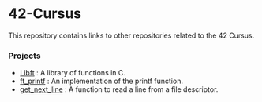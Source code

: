 # 42-Cursus

This repository contains links to other repositories related to the 42 Cursus.

 <h3>Projects</h3>

- [Libft](https://github.com/jortiz-m/libft) : A library of functions in C.
- [ft_printf](https://github.com/jortiz-m/ft_printf) : An implementation of the printf function.
- [get_next_line](https://github.com/jortiz-m/get_next_line) : A function to read a line from a file descriptor.
